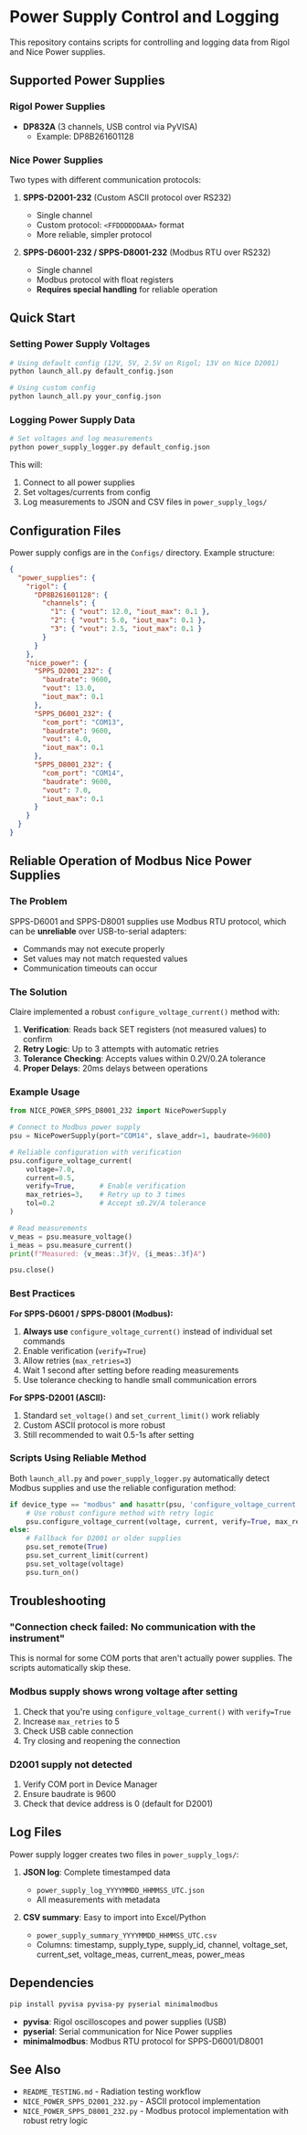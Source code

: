 # Power Supply Control and Logging

This repository contains scripts for controlling and logging data from Rigol and Nice Power supplies.

## Supported Power Supplies

### Rigol Power Supplies
- **DP832A** (3 channels, USB control via PyVISA)
  - Example: DP8B261601128

### Nice Power Supplies
Two types with different communication protocols:

1. **SPPS-D2001-232** (Custom ASCII protocol over RS232)
   - Single channel
   - Custom protocol: `<FFDDDDDDAAA>` format
   - More reliable, simpler protocol

2. **SPPS-D6001-232 / SPPS-D8001-232** (Modbus RTU over RS232)
   - Single channel
   - Modbus protocol with float registers
   - **Requires special handling** for reliable operation

## Quick Start

### Setting Power Supply Voltages

```bash
# Using default config (12V, 5V, 2.5V on Rigol; 13V on Nice D2001)
python launch_all.py default_config.json

# Using custom config
python launch_all.py your_config.json
```

### Logging Power Supply Data

```bash
# Set voltages and log measurements
python power_supply_logger.py default_config.json
```

This will:
1. Connect to all power supplies
2. Set voltages/currents from config
3. Log measurements to JSON and CSV files in `power_supply_logs/`

## Configuration Files

Power supply configs are in the `Configs/` directory. Example structure:

```json
{
  "power_supplies": {
    "rigol": {
      "DP8B261601128": {
        "channels": {
          "1": { "vout": 12.0, "iout_max": 0.1 },
          "2": { "vout": 5.0, "iout_max": 0.1 },
          "3": { "vout": 2.5, "iout_max": 0.1 }
        }
      }
    },
    "nice_power": {
      "SPPS_D2001_232": {
        "baudrate": 9600,
        "vout": 13.0,
        "iout_max": 0.1
      },
      "SPPS_D6001_232": {
        "com_port": "COM13",
        "baudrate": 9600,
        "vout": 4.0,
        "iout_max": 0.1
      },
      "SPPS_D8001_232": {
        "com_port": "COM14",
        "baudrate": 9600,
        "vout": 7.0,
        "iout_max": 0.1
      }
    }
  }
}
```

## Reliable Operation of Modbus Nice Power Supplies

### The Problem

SPPS-D6001 and SPPS-D8001 supplies use Modbus RTU protocol, which can be **unreliable** over USB-to-serial adapters:
- Commands may not execute properly
- Set values may not match requested values
- Communication timeouts can occur

### The Solution

Claire implemented a robust `configure_voltage_current()` method with:

1. **Verification**: Reads back SET registers (not measured values) to confirm
2. **Retry Logic**: Up to 3 attempts with automatic retries
3. **Tolerance Checking**: Accepts values within 0.2V/0.2A tolerance
4. **Proper Delays**: 20ms delays between operations

### Example Usage

```python
from NICE_POWER_SPPS_D8001_232 import NicePowerSupply

# Connect to Modbus power supply
psu = NicePowerSupply(port="COM14", slave_addr=1, baudrate=9600)

# Reliable configuration with verification
psu.configure_voltage_current(
    voltage=7.0,
    current=0.5,
    verify=True,      # Enable verification
    max_retries=3,    # Retry up to 3 times
    tol=0.2           # Accept ±0.2V/A tolerance
)

# Read measurements
v_meas = psu.measure_voltage()
i_meas = psu.measure_current()
print(f"Measured: {v_meas:.3f}V, {i_meas:.3f}A")

psu.close()
```

### Best Practices

**For SPPS-D6001 / SPPS-D8001 (Modbus):**
1. **Always use** `configure_voltage_current()` instead of individual set commands
2. Enable verification (`verify=True`)
3. Allow retries (`max_retries=3`)
4. Wait 1 second after setting before reading measurements
5. Use tolerance checking to handle small communication errors

**For SPPS-D2001 (ASCII):**
1. Standard `set_voltage()` and `set_current_limit()` work reliably
2. Custom ASCII protocol is more robust
3. Still recommended to wait 0.5-1s after setting

### Scripts Using Reliable Method

Both `launch_all.py` and `power_supply_logger.py` automatically detect Modbus supplies and use the reliable configuration method:

```python
if device_type == "modbus" and hasattr(psu, 'configure_voltage_current'):
    # Use robust configure method with retry logic
    psu.configure_voltage_current(voltage, current, verify=True, max_retries=3, tol=0.2)
else:
    # Fallback for D2001 or older supplies
    psu.set_remote(True)
    psu.set_current_limit(current)
    psu.set_voltage(voltage)
    psu.turn_on()
```

## Troubleshooting

### "Connection check failed: No communication with the instrument"

This is normal for some COM ports that aren't actually power supplies. The scripts automatically skip these.

### Modbus supply shows wrong voltage after setting

1. Check that you're using `configure_voltage_current()` with `verify=True`
2. Increase `max_retries` to 5
3. Check USB cable connection
4. Try closing and reopening the connection

### D2001 supply not detected

1. Verify COM port in Device Manager
2. Ensure baudrate is 9600
3. Check that device address is 0 (default for D2001)

## Log Files

Power supply logger creates two files in `power_supply_logs/`:

1. **JSON log**: Complete timestamped data
   - `power_supply_log_YYYYMMDD_HHMMSS_UTC.json`
   - All measurements with metadata

2. **CSV summary**: Easy to import into Excel/Python
   - `power_supply_summary_YYYYMMDD_HHMMSS_UTC.csv`
   - Columns: timestamp, supply_type, supply_id, channel, voltage_set, current_set, voltage_meas, current_meas, power_meas

## Dependencies

```bash
pip install pyvisa pyvisa-py pyserial minimalmodbus
```

- **pyvisa**: Rigol oscilloscopes and power supplies (USB)
- **pyserial**: Serial communication for Nice Power supplies
- **minimalmodbus**: Modbus RTU protocol for SPPS-D6001/D8001

## See Also

- `README_TESTING.md` - Radiation testing workflow
- `NICE_POWER_SPPS_D2001_232.py` - ASCII protocol implementation
- `NICE_POWER_SPPS_D8001_232.py` - Modbus protocol implementation with robust retry logic

